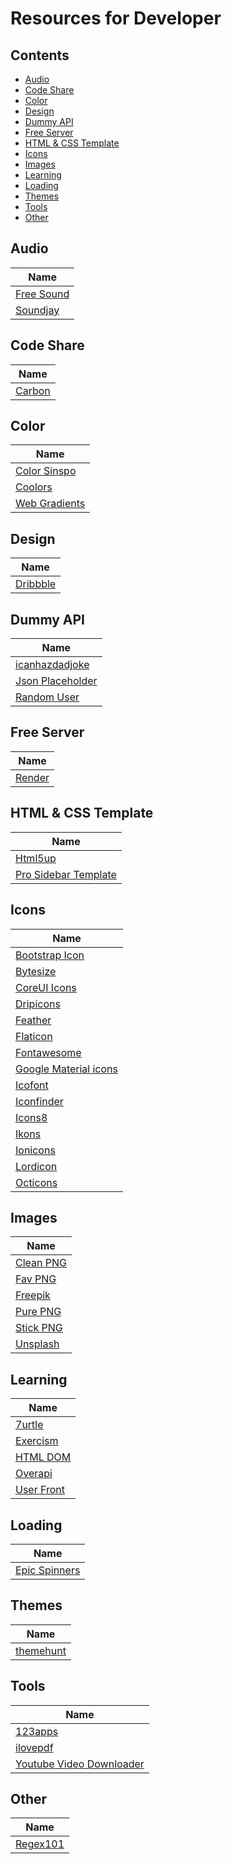 # Resources for Developer

## Contents

- [Audio](#audio)
- [Code Share](#code-share)
- [Color](#color)
- [Design](#design)
- [Dummy API](#dummy-api)
- [Free Server](#free-server)
- [HTML & CSS Template](#html-&-css-template)
- [Icons](#icons)
- [Images](#images)
- [Learning](#learning)
- [Loading](#loading)
- [Themes](#themes)
- [Tools](#tools)
- [Other](#other)

## Audio

| Name                                                  |
| ----------------------------------------------------- |
| [Free Sound](https://freesound.org/browse/tags/music) |
| [Soundjay](https://www.soundjay.com)                  |

## Code Share

| Name                            |
| ------------------------------- |
| [Carbon](https://carbon.now.sh) |

## Color

| Name                                             |
| ------------------------------------------------ |
| [Color Sinspo](https://colorsinspo.com)          |
| [Coolors](https://coolors.co/palettes/trending)  |
| [Web Gradients](https://webgradients.com)        |

## Design

| Name                                                      |
| --------------------------------------------------------- |
| [Dribbble](https://dribbble.com/shots/popular/web-design) |

## Dummy API

| Name                                                     |
| -------------------------------------------------------- |
| [icanhazdadjoke](https://icanhazdadjoke.com/api)         |
| [Json Placeholder](https://jsonplaceholder.typicode.com) |
| [Random User](https://randomuser.me)                     |

## Free Server

| Name                                                     |
| -------------------------------------------------------- |
| [Render](https://dashboard.render.com)                   |

## HTML & CSS Template

| Name                                                                         |
| ---------------------------------------------------------------------------- |
| [Html5up](https://html5up.net)                                               |
| [Pro Sidebar Template](https://github.com/azouaoui-med/pro-sidebar-template) |

## Icons

| Name                                                         |
| ------------------------------------------------------------ |
| [Bootstrap Icon](https://icons.getbootstrap.com)             |
| [Bytesize](https://github.com/danklammer/bytesize-icons)     |
| [CoreUI Icons](https://icons.coreui.io/icons)                |
| [Dripicons](http://demo.amitjakhu.com/dripicons)             |
| [Feather](https://feathericons.com)                          |
| [Flaticon](https://www.flaticon.com)                         |
| [Fontawesome](https://fontawesome.com)                       |
| [Google Material icons](https://material.io/resources/icons) |
| [Icofont](https://icofont.com)                               |
| [Iconfinder](https://www.iconfinder.com)                     |
| [Icons8](https://icons8.com)                                 |
| [Ikons](http://ikons.piotrkwiatkowski.co.uk)                 |
| [Ionicons](https://ionicons.com)                             |
| [Lordicon](https://lordicon.com)                             |
| [Octicons](https://primer.style/octicons)                    |

## Images

| Name                                       |
| ------------------------------------------ |
| [Clean PNG](https://www.cleanpng.com)      |
| [Fav PNG](https://favpng.com)              |
| [Freepik](https://www.freepik.com)         |
| [Pure PNG](https://purepng.com)            |
| [Stick PNG](https://www.stickpng.com)      |
| [Unsplash](https://unsplash.com)           |

## Learning

| Name                                               |
| -------------------------------------------------- |
| [7urtle](https://www.7urtle.com)                   |
| [Exercism](https://exercism.org)                   |
| [HTML DOM](https://htmldom.dev)                    |
| [Overapi](https://overapi.com)                     |
| [User Front](https://userfront.com/examples)       |

## Loading

| Name                                               |
| -------------------------------------------------- |
| [Epic Spinners](https://epic-spinners.epicmax.co)  |

## Themes

| Name                                |
| ----------------------------------- |
| [themehunt](https://themehunt.com)  |

## Tools

| Name                                                                                      |
| ----------------------------------------------------------------------------------------- |
| [123apps](https://123apps.com)                                                            |
| [ilovepdf](https://www.ilovepdf.com)                                                      |
| [Youtube Video Downloader](https://ssyoutube.com/en125Xg/youtube-video-downloader)        |

## Other

| Name                              |
| --------------------------------- |
| [Regex101](https://regex101.com)  |